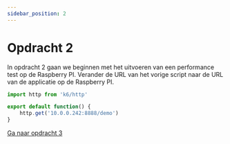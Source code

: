```yaml
---
sidebar_position: 2
---
```


# Opdracht 2
In opdracht 2 gaan we beginnen met het uitvoeren van een performance test op de Raspberry PI. Verander de URL van het vorige script naar de URL van de applicatie op de Raspberry PI.

```javascript
import http from 'k6/http'

export default function() {
    http.get('10.0.0.242:8888/demo')
}
```

[Ga naar opdracht 3](https://danielvanbavel.github.io/k6-workshop-api-docs/step4)